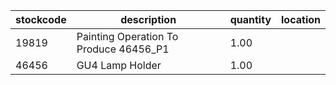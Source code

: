 |stockcode|description|quantity|location|
|---------|-----------|--------|--------|
|19819|Painting Operation To Produce 46456_P1|1.00||
|46456|GU4 Lamp Holder|1.00||
